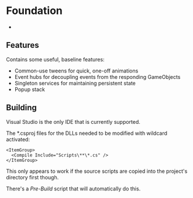 # Foundation
-

## Features

Contains some useful, baseline features:
- Common-use tweens for quick, one-off animations
- Event hubs for decoupling events from the responding GameObjects
- Singleton services for maintaining persistent state
- Popup stack

## Building

Visual Studio is the only IDE that is currently supported.

The *.csproj files for the DLLs needed to be modified with wildcard activated:

```
<ItemGroup>
  <Compile Include="Scripts\**\*.cs" />
</ItemGroup>
```

This only appears to work if the source scripts are copied into the project's directory first though.

There's a _Pre-Build_ script that will automatically do this.
